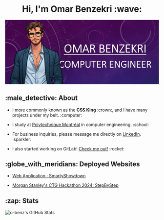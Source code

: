 <h1 style="text-align: center">Hi, I'm Omar Benzekri :wave:</h1>
<img src="header.png">

<h2 style="text-align: left">:male_detective: About</h2>
<ul>
  <li>
    <p>
      I more commonly known as the <b>CSS King</b> :crown:, and I have many projects under my belt. :computer:
    </p>
  </li>
  <li>
    <p>
      I study at <a href="https://www.polymtl.ca/">Polytechnique Montréal</a> in computer engineering. :school:
    </p>
  </li>
  <li>
    <p>
      For business inquiries, please message me directly on <a href="https://www.linkedin.com/in/omar-benzekri1/">LinkedIn</a>. :sparkler:
    </p>
  </li>
  <li>
    <p>
      I also started working on GitLab! <a href="https://gitlab.com/o-benz">Check me out!</a> :rocket:
    </p>
  </li>
</ul>

<h2 style="text-align: left">:globe_with_meridians: Deployed Websites</h2>
<ul>
  <li>
    <p>
      <a href="http://polytechnique-montr-al.gitlab.io/log2990/20241/equipe-101/LOG2990-101/#/home">Web Application : SmartyShowdown</a>
    </p>
  </li>
  <li>
    <p>
      <a href="https://rustaheat.co/#/home">Morgan Stanley's CTG Hackathon 2024: StepByStep</a>
    </p>
  </li>
</ul>

<h2 style="text-align: left">:zap: Stats</h2>
<img align="left" alt="o-benz's GitHub Stats" src="https://github-readme-stats.vercel.app/api?username=o-benz&theme=tokyonight&count_private=true" />
